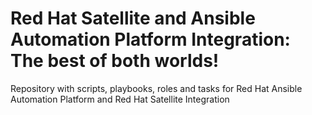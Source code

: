# Red Hat Satellite and Ansible Automation Platform Integration: The best of both worlds!
Repository with scripts, playbooks, roles and tasks for Red Hat Ansible Automation Platform and Red Hat Satellite Integration
